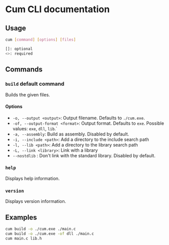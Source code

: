 # Cum CLI documentation

## Usage

```bash
cum [command] [options] [files]

[]: optional
<>: required
```

## Commands

### `build` default command

Builds the given files.

#### Options

- `-o, --output <output>`: Output filename. Defaults to `./cum.exe`.
- `-of, --output-format <format>`: Output format. Defaults to `exe`. Possible values: `exe`, `dll`, `lib`.`
- `-a, --assembly`: Build as assembly. Disabled by default.
- `-i, --include <path>`: Add a directory to the include search path
- `-l, --lib <path>`: Add a directory to the library search path
- `-L, --link <library>`: Link with a library
- `--nostdlib` : Don't link with the standard library. Disabled by default.

### `help`

Displays help information.

### `version`

Displays version information.

## Examples

```bash
cum build -o ./cum.exe ./main.c
cum build -o ./cum.exe -of dll ./main.c
cum main.c lib.h
```
